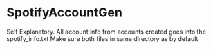 # SpotifyAccountGen

Self Explanatory.
All account info from accounts created goes into the spotify_info.txt
Make sure both files in same directory as by default
